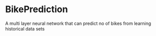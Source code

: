 # BikePrediction
A multi layer neural network that can predict no of bikes from learning historical data sets
